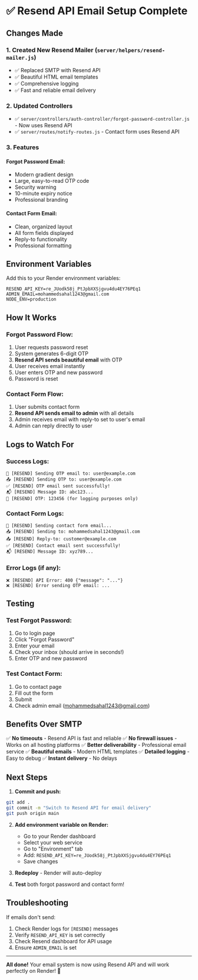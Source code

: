 # ✅ Resend API Email Setup Complete

## Changes Made

### 1. **Created New Resend Mailer** (`server/helpers/resend-mailer.js`)
- ✅ Replaced SMTP with Resend API
- ✅ Beautiful HTML email templates
- ✅ Comprehensive logging
- ✅ Fast and reliable email delivery

### 2. **Updated Controllers**
- ✅ `server/controllers/auth-controller/forgot-password-controller.js` - Now uses Resend API
- ✅ `server/routes/notify-routes.js` - Contact form uses Resend API

### 3. **Features**

#### **Forgot Password Email:**
- Modern gradient design
- Large, easy-to-read OTP code
- Security warning
- 10-minute expiry notice
- Professional branding

#### **Contact Form Email:**
- Clean, organized layout
- All form fields displayed
- Reply-to functionality
- Professional formatting

## Environment Variables

Add this to your Render environment variables:

```
RESEND_API_KEY=re_JUodk58j_PtJpbXXSjgvu4du4EY76PEq1
ADMIN_EMAIL=mohammedsahal1243@gmail.com
NODE_ENV=production
```

## How It Works

### **Forgot Password Flow:**
1. User requests password reset
2. System generates 6-digit OTP
3. **Resend API sends beautiful email** with OTP
4. User receives email instantly
5. User enters OTP and new password
6. Password is reset

### **Contact Form Flow:**
1. User submits contact form
2. **Resend API sends email to admin** with all details
3. Admin receives email with reply-to set to user's email
4. Admin can reply directly to user

## Logs to Watch For

### Success Logs:
```
📧 [RESEND] Sending OTP email to: user@example.com
📤 [RESEND] Sending OTP to: user@example.com
✅ [RESEND] OTP email sent successfully!
📬 [RESEND] Message ID: abc123...
🔐 [RESEND] OTP: 123456 (for logging purposes only)
```

### Contact Form Logs:
```
📧 [RESEND] Sending contact form email...
📤 [RESEND] Sending to: mohammedsahal1243@gmail.com
📤 [RESEND] Reply-to: customer@example.com
✅ [RESEND] Contact email sent successfully!
📬 [RESEND] Message ID: xyz789...
```

### Error Logs (if any):
```
❌ [RESEND] API Error: 400 {"message": "..."}
❌ [RESEND] Error sending OTP email: ...
```

## Testing

### Test Forgot Password:
1. Go to login page
2. Click "Forgot Password"
3. Enter your email
4. Check your inbox (should arrive in seconds!)
5. Enter OTP and new password

### Test Contact Form:
1. Go to contact page
2. Fill out the form
3. Submit
4. Check admin email (mohammedsahal1243@gmail.com)

## Benefits Over SMTP

✅ **No timeouts** - Resend API is fast and reliable
✅ **No firewall issues** - Works on all hosting platforms
✅ **Better deliverability** - Professional email service
✅ **Beautiful emails** - Modern HTML templates
✅ **Detailed logging** - Easy to debug
✅ **Instant delivery** - No delays

## Next Steps

1. **Commit and push:**
```bash
git add .
git commit -m "Switch to Resend API for email delivery"
git push origin main
```

2. **Add environment variable on Render:**
   - Go to your Render dashboard
   - Select your web service
   - Go to "Environment" tab
   - Add: `RESEND_API_KEY=re_JUodk58j_PtJpbXXSjgvu4du4EY76PEq1`
   - Save changes

3. **Redeploy** - Render will auto-deploy

4. **Test** both forgot password and contact form!

## Troubleshooting

If emails don't send:
1. Check Render logs for `[RESEND]` messages
2. Verify `RESEND_API_KEY` is set correctly
3. Check Resend dashboard for API usage
4. Ensure `ADMIN_EMAIL` is set

---

**All done!** Your email system is now using Resend API and will work perfectly on Render! 🎉
